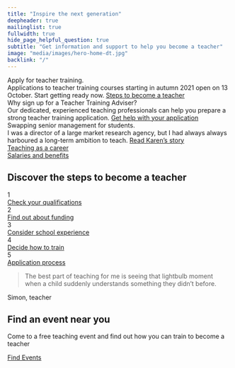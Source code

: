```yaml
---
title: "Inspire the next generation"
deepheader: true
mailinglist: true
fullwidth: true
hide_page_helpful_question: true
subtitle: "Get information and support to help you become a teacher"
image: "media/images/hero-home-dt.jpg"
backlink: "/"
---
```


<div class="featured-content__items container-1000">
    <div class="featured-content__item">
        <span class="featured-content__title">Apply for teacher training.</span>
        <div class="featured-content__image" style="background-image: url('assets/images/home-steps.jpg')"></div>
        <div class="featured-content__content">
            <span>Applications to teacher training courses starting in autumn 2021 open on 13 October. Start getting ready now.</span>
            <a class="featured-content__link" href="https://beta-getintoteaching.education.gov.uk/steps-to-become-a-teacher">Steps to become a teacher</a>
        </div>
    </div>
    <div class="featured-content__item">
        <span class="featured-content__title">Why sign up for a Teacher Training Adviser?</span>
         <a href="https://www.youtube.com/watch?v=vvY7m2YD0Vs" target="_blank" data-action="click->video#play" data-target="video.link">
            <div class="featured-content__image" style="background-image: url('assets/images/home-tta.jpg')">
                <div class="more-stories__thumbs__thumb__play">
                    <div class="icon-play"></div>
                </div>
            </div>
        </a>
        <div class="featured-content__content">
            <span>Our dedicated, experienced teaching professionals can help you prepare a strong teacher training application.</span>
            <a class="featured-content__link" href="https://beta-adviser-getintoteaching.education.gov.uk/">Get help with your application</a>
        </div>
    </div>
    <div class="featured-content__item">
        <span class="featured-content__title">Swapping senior management for students.</span>
        <a href="https://www.youtube.com/watch?v=riY-1DUkLVk" target="_blank" data-action="click->video#play" data-target="video.link">
            <div class="featured-content__image" style="background-image: url('assets/images/home-karen.jpg')">
                <div class="more-stories__thumbs__thumb__play">
                    <div class="icon-play"></div>
                </div>
            </div>
        </a>
        <div class="featured-content__content">
            <span> I was a director of a large market research agency, but I had always always harboured a long-term ambition to teach.</span>
            <a class="featured-content__link" href="/life-as-a-teacher/my-story-into-teaching/career-changers/swapping-senior-management-for-students">Read Karen’s story </a>
        </div>
    </div>
</div>

<div class="cta-links container-1000">
    <a class="cta-link" href="/life-as-a-teacher">
        <div class="cta-link__img" style="background-image: url(assets/images/piclink1.png)">
            <span class="cta-link__label">Teaching as a career</span>
        </div>
    </a>
    <a class="cta-link" href="/life-as-a-teacher/teachers-salaries-and-benefits">
        <div class="cta-link__img" style="background-image: url(assets/images/piclink2.png)">
            <span class="cta-link__label">Salaries and benefits</span>
        </div>
    </a>
</div>

<div class="steps-home">
    <div class="container-1000">
        <div class="steps-home__inner">
            <h2 class="strapline">Discover the steps to become a teacher</h2>
            <div class="steps__wrapper">
                <div class="steps__step">
                        <div class="steps__number"><span>1</span></div>
                        <a href="/steps-to-become-a-teacher" class="steps__link">
                            <span>Check your</span>
                            <span><span>qualifications</span></span>
                        </a>
                    </div>
                    <div class="steps__step">
                        <div class="steps__number"><span>2</span></div>
                        <a href="/steps-to-become-a-teacher#step-2" class="steps__link">
                            <span>Find out</span>
                            <span>about <span>funding</span></span>
                        </a>
                    </div>
                    <div class="steps__step">
                        <div class="steps__number"><span>3</span></div>
                        <a href="/steps-to-become-a-teacher#step-3" class="steps__link">
                            <span>Consider</span>
                            <span>school <span>experience</span></span>
                        </a>
                    </div>
                    <div class="steps__step">
                        <div class="steps__number"><span>4</span></div>
                        <a href="/steps-to-become-a-teacher#step-4" class="steps__link">
                            <span>Decide</span>
                            <span>how to <span>train</span></span>
                        </a>
                    </div>
                    <div class="steps__step">
                        <div class="steps__number"><span>5</span></div>
                        <a href="/steps-to-become-a-teacher#step-5" class="steps__link">
                            <span>Application</span>
                            <span><span>process</span></span>
                        </a>
                    </div>
            </div>
        </div>
    </div>
</div>

<div class="home-quote">
    <div class="container-1000">
        <div class="home-quote__text">
            <blockquote class="home-quote__quote">The best part of teaching for me is seeing that lightbulb moment when a child suddenly understands something they didn’t before.</blockquote>
            <span class="home-quote__citation">Simon, teacher</span>
        </div>
    </div>
    <div class="home-quote__img" style="background-image: url('assets/images/home-quote.jpg')"></div>
</div>

<div class="container-1000">
    <div class="featured-content__item-wide">
        <div class="featured-content__item-wide__image" style="background-image: url('assets/images/map.png')">
            <div class="icon-pin-large"></div>
        </div>
        <div class="featured-content__item-wide__right">
            <h2 class="strapline strapline--overlap">Find an event near you</h2>
            <div class="featured-content__item-wide__content">
                <p>Come to a free teaching event and find out how you can train to become a teacher</p>
                <a class="featured-content__item-wide__link" href="/events">Find Events</a>
            </div>
        </div>
    </div>
</div>



